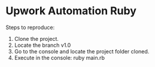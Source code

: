 # Upwork Automation Ruby
Steps to reproduce:

1. Clone the project.
2. Locate the branch v1.0
3. Go to the console and locate the project folder cloned.
4. Execute in the console: ruby main.rb
